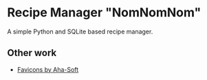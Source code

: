 # Recipe Manager "NomNomNom"

A simple Python and SQLite based recipe manager.

## Other work

- [Favicons by Aha-Soft](http://www.aha-soft.com/free-icons/free-blue-cloud-icons/)
